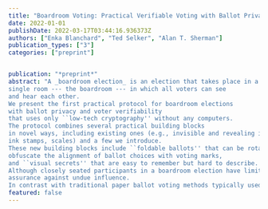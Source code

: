 ```yaml
---
title: "Boardroom Voting: Practical Verifiable Voting with Ballot Privacy Using Low-Tech Cryptography in a Single Room"
date: 2022-01-01
publishDate: 2022-03-17T03:44:16.936373Z
authors: ["Enka Blanchard", "Ted Selker", "Alan T. Sherman"]
publication_types: ["3"]
categories: ["preprint"]


publication: "*preprint*"
abstract: "A _boardroom election_ is an election that takes place in a 
single room --- the boardroom --- in which all voters can see 
and hear each other.
We present the first practical protocol for boardroom elections 
with ballot privacy and voter verifiability
that uses only ``low-tech cryptography'' without any computers.
The protocol combines several practical building blocks
in novel ways, including existing ones (e.g., invisible and revealing inks,
ink stamps, scales) and a few we introduce.
These new building blocks include ``foldable ballots'' that can be rotated to
obfuscate the alignment of ballot choices with voting marks,
and ``visual secrets'' that are easy to remember but hard to describe.
Although closely seated participants in a boardroom election have limited privacy, the protocol ensures that no one can  determine how any individual voted. Moreover, each voter can verify that their ballot was correctly cast, collected, and counted, without being able to  prove how they voted, providing 
assurance against undue influence.
In contrast with traditional paper ballot voting methods typically used in today's boardrooms, our protocol provides an alternative that offers higher outcome integrity and ballot privacy while remaining usable and paper based."
featured: false
---
```



